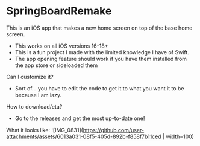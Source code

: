 # SpringBoardRemake

This is an iOS app that makes a new home screen on top of the base home screen.
 - This works on all iOS versions 16-18+
 - This is a fun project I made with the limited knowledge I have of Swift.
 - The app opening feature should work if you have them installed from the app store or sideloaded them

Can I customize it?
 - Sort of... you have to edit the code to get it to what you want it to be because I am lazy.

How to download/eta?
 - Go to the releases and get the most up-to-date one!

What it looks like:
![IMG_0831](https://github.com/user-attachments/assets/6013a031-08f5-405d-892b-f858f7b11ced | width=100)
